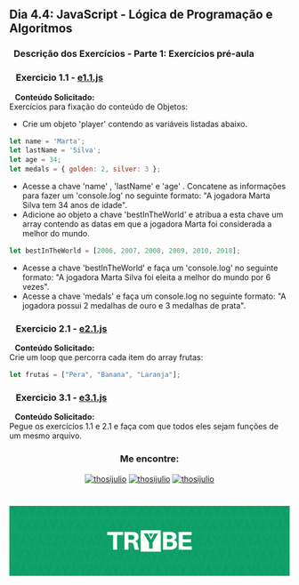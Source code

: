 ## Dia 4.4: JavaScript - Lógica de Programação e Algoritmos

### &nbsp; Descrição dos Exercícios - Parte 1: Exercícios pré-aula

### &nbsp;&nbsp; Exercicio 1.1 - [e1.1.js](https://github.com/thosijulio/trybe-exercises/blob/exercises/4.4/1.INTRODUCAO/BLOCO_04/DIA_04/PRE-AULA/e1.1.js)
  <b>&nbsp;&nbsp;&nbsp;Conteúdo Solicitado: </b> <br> 
Exercícios para fixação do conteúdo de Objetos: <br>
* Crie um objeto 'player' contendo as variáveis listadas abaixo.

~~~javascript
let name = 'Marta';
let lastName = 'Silva';
let age = 34;
let medals = { golden: 2, silver: 3 };
~~~

* Acesse a chave 'name' , 'lastName' e 'age' . Concatene as informações para fazer um 'console.log' no seguinte formato: "A jogadora Marta Silva tem 34 anos de idade".
* Adicione ao objeto a chave 'bestInTheWorld' e atribua a esta chave um array contendo as datas em que a jogadora Marta foi considerada a melhor do mundo.

~~~javascript
let bestInTheWorld = [2006, 2007, 2008, 2009, 2010, 2018];
~~~

* Acesse a chave 'bestInTheWorld' e faça um 'console.log' no seguinte formato: "A jogadora Marta Silva foi eleita a melhor do mundo por 6 vezes".
* Acesse a chave 'medals' e faça um console.log no seguinte formato: "A jogadora possui 2 medalhas de ouro e 3 medalhas de prata".

### &nbsp;&nbsp; Exercicio 2.1 - [e2.1.js](https://github.com/thosijulio/trybe-exercises/blob/exercises/4.4/1.INTRODUCAO/BLOCO_04/DIA_04/PRE-AULA/e2.1.js)
  <b>&nbsp;&nbsp;&nbsp;Conteúdo Solicitado: </b> <br> 
Crie um loop que percorra cada item do array frutas: <br>

~~~javascript
let frutas = ["Pera", "Banana", "Laranja"];
~~~

### &nbsp;&nbsp; Exercicio 3.1 - [e3.1.js](https://github.com/thosijulio/trybe-exercises/blob/exercises/4.4/1.INTRODUCAO/BLOCO_04/DIA_04/PRE-AULA/e3.1.js)
  <b>&nbsp;&nbsp;&nbsp;Conteúdo Solicitado: </b> <br> 
Pegue os exercícios 1.1 e 2.1 e faça com que todos eles sejam funções de um mesmo arquivo. <br>

<h3 align=center>Me encontre:</h3>

<p align=center>
<a href="https://www.linkedin.com/in/thosijulio/" target="blank"><img align="center" src="https://cdn.jsdelivr.net/npm/simple-icons@3.0.1/icons/linkedin.svg" alt="thosijulio" height="20" width="20" /></a>
<a href="https://www.github.com/thosijulio/" target="blank"><img align="center" src="https://cdn.jsdelivr.net/npm/simple-icons@3.0.1/icons/github.svg" alt="thosijulio" height="20" width="20" /></a>
<a href="https://www.instagram.com/thosijulio" target="blank"><img align="center" src="https://cdn.jsdelivr.net/npm/simple-icons@3.0.1/icons/instagram.svg" alt="thosijulio" height="20" width="20" /></a>
 </p>
 
 <h1 align="center">
    <img alt="Trybe" src="https://github.com/thosijulio/trybe-exercises/blob/main/trybe_logo.jpeg" />
</h1>
